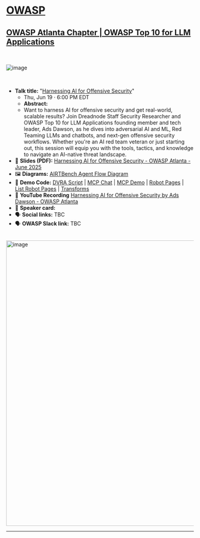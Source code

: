 # [OWASP](https://www.owasp.org)
## [OWASP Atlanta Chapter | OWASP Top 10 for LLM Applications](https://www.meetup.com/owasp-atlanta/events/306903233/)
<br>

![image](https://github.com/GangGreenTemperTatum/speaking/assets/104169244/f79bd9e6-f378-4449-a820-6194f8c3e5e9)

<br>

- **Talk title:** "[Harnessing AI for Offensive Security](https://www.meetup.com/owasp-atlanta/events/306903233/)"
  - Thu, Jun 19 · 6:00 PM EDT
  - **Abstract:**
  -   Want to harness AI for offensive security and get real-world, scalable results? Join Dreadnode Staff Security Researcher and OWASP Top 10 for LLM Applications founding member and tech leader, Ads Dawson, as he dives into adversarial AI and ML, Red Teaming LLMs and chatbots, and next-gen offensive security workflows.
Whether you're an AI red team veteran or just starting out, this session will equip you with the tools, tactics, and knowledge to navigate an AI-native threat landscape.
- 📄 **Slides (PDF):** [Harnessing AI for Offensive Security - OWASP Atlanta - June 2025](Ads%20Dawson%20-%20Harnessing%20AI%20for%20Offensive%20Security%20-%20OWASP%20Atlanta%20-%20June%202025%20-%20Short.pdf)
- 🖼️ **Diagrams:** [AIRTBench Agent Flow Diagram](AIRTBench-Agent-Flow.png)
- 🐍 **Demo Code:** [DVRA Script](dvra.py) | [MCP Chat](mcp_chat.py) | [MCP Demo](mcp_demo.py) | [Robot Pages](robopages.py) | [List Robot Pages](list_robopages.py) | [Transforms](transforms.py)
- 🍿 **YouTube Recording** [Harnessing AI for Offensive Security by Ads Dawson - OWASP Atlanta](https://youtu.be/Xb_o_hVNm0E)
- 📣 **Speaker card:** 
- 🗣️ **Social links:** TBC
- 🗣️ **OWASP Slack link:** TBC
<br>

<img width="764" alt="image" src="https://github.com/user-attachments/assets/0ad254f8-bae9-4e37-ae77-f604430bcc73" />

<br>

----------------------------
